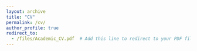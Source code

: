 ```yaml
---
layout: archive
title: "CV"
permalink: /cv/
author_profile: true
redirect_to:
  - /files/Academic_CV.pdf  # Add this line to redirect to your PDF file
---
```

